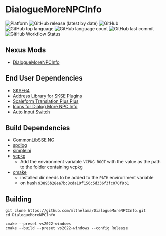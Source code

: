 # DialogueMoreNPCInfo
![Platform](https://img.shields.io/static/v1?label=platform&message=windows&color=dimgray&style=for-the-badge&logo=windows)
![GitHub release (latest by date)](https://img.shields.io/github/v/release/mlthelama/DialogueMoreNPCInfo?style=for-the-badge)
![GitHub](https://img.shields.io/github/license/mlthelama/DialogueMoreNPCInfo?style=for-the-badge)
![GitHub top language](https://img.shields.io/github/languages/top/mlthelama/DialogueMoreNPCInfo?style=for-the-badge)
![GitHub language count](https://img.shields.io/github/languages/count/mlthelama/DialogueMoreNPCInfo?style=for-the-badge)
![GitHub last commit](https://img.shields.io/github/last-commit/mlthelama/DialogueMoreNPCInfo?style=for-the-badge)
![GitHub Workflow Status](https://img.shields.io/github/actions/workflow/status/mlthelama/DialogueMoreNPCInfo/main.yml?style=for-the-badge)

## Nexus Mods
* [DialogueMoreNPCInfo](https://www.nexusmods.com/skyrimspecialedition/mods/71866)

## End User Dependencies
* [SKSE64](https://skse.silverlock.org/)
* [Address Library for SKSE Plugins](https://www.nexusmods.com/skyrimspecialedition/mods/32444)
* [Scaleform Translation Plus Plus](https://www.nexusmods.com/skyrimspecialedition/mods/22603)
* [Icons for Dialog More NPC Info](https://www.nexusmods.com/skyrimspecialedition/mods/71868)
* [Auto Input Switch](https://www.nexusmods.com/skyrimspecialedition/mods/54309)

## Build Dependencies
* [CommonLibSSE NG](https://github.com/CharmedBaryon/CommonLibSSE-NG)
* [spdlog](https://github.com/gabime/spdlog)
* [simpleini](https://github.com/brofield/simpleini)
* [vcpkg](https://github.com/microsoft/vcpkg) 
  - Add the environment variable `VCPKG_ROOT` with the value as the path to the folder containing vcpkg
* [cmake](https://cmake.org) 
  - installed dir needs to be added to the `PATH` environment variable
  - on hash `93895b28ea7bc8cda10f156c5d336f3fc070f8b1`

## Building
```
git clone https://github.com/mlthelama/DialogueMoreNPCInfo.git
cd DialogueMoreNPCInfo

cmake --preset vs2022-windows
cmake --build --preset vs2022-windows --config Release
```
